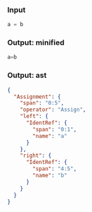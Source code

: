 ### Input
```js parse:expr
a = b
```

### Output: minified
```js
a=b
```

### Output: ast
```json
{
  "Assignment": {
    "span": "0:5",
    "operator": "Assign",
    "left": {
      "IdentRef": {
        "span": "0:1",
        "name": "a"
      }
    },
    "right": {
      "IdentRef": {
        "span": "4:5",
        "name": "b"
      }
    }
  }
}
```
